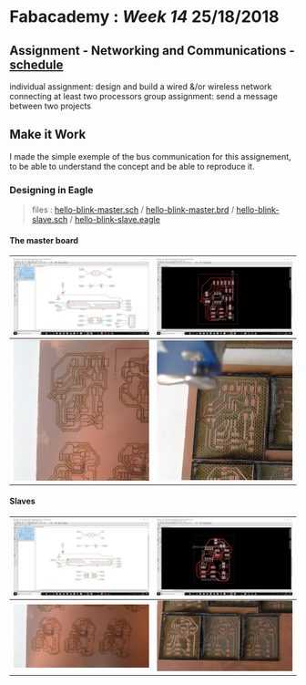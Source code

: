 # Fabacademy : *Week 14* **25/18/2018**

## Assignment - Networking and Communications - [schedule](http://academy.cba.mit.edu/classes/networking_communications/index.html)
   individual assignment:
      design and build a wired &/or wireless network connecting at least two processors
   group assignment:
      send a message between two projects

## Make it Work

I made the simple exemple of the bus communication for this assignement, to be able to understand the concept and be able to reproduce it.

### Designing in Eagle
> files : [hello-blink-master.sch](assets\files\BusI2C\hello.master.sch) / [hello-blink-master.brd](assets\files\BusI2C\hello.master.brd) / [hello-blink-slave.sch](assets\files\BusI2C\hello.slave.sch) /  [hello-blink-slave.eagle](assets\files\BusI2C\hello.slave.brd)

#### The master board

|![master board](assets\img\week14\hello-blink-master-design.png)|![master board](assets\img\week14\hello-blink-master-board.png)|
|---|---|
|![master laser cut](assets\img\week14\hello-master-laserr-cut.jpg)|![master engrave](assets\img\week14\hello-blink-master-engrave.jpg)|


#### Slaves

|![slave board](assets\img\week14\hello-blink-slave-design.png)|![slave board](assets\img\week14\hello-blink-slqve-pcb.png)|
|---|---|
|![slave cut](assets\img\week14\hello-blink-slaves-laserr-cut.jpg)|![slave laser cut](assets\img\week14\hello-blink-slave-engrave.jpg)|
